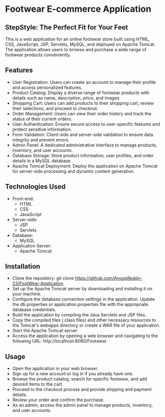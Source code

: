 # Footwear E-commerce Application
## StepStyle: The Perfect Fit for Your Feet
This is a web application for an online footwear store built using HTML, CSS, JavaScript, JSP, Servlets, MySQL, and deployed on Apache Tomcat. The application allows users to browse and purchase a wide range of footwear products conveniently.

## Features
- User Registration: Users can create an account to manage their profile and access personalized features.
- Product Catalog: Display a diverse range of footwear products with details such as name, description, price, and images.
- Shopping Cart: Users can add products to their shopping cart, review their selections, and proceed to checkout.
- Order Management: Users can view their order history and track the status of their current orders.
- User Authentication: Ensure secure access to user-specific features and protect sensitive information.
- Form Validation: Client-side and server-side validation to ensure data integrity and prevent errors.
- Admin Panel: A dedicated administrative interface to manage products, inventory, and user accounts.
- Database Storage: Store product information, user profiles, and order details in a MySQL database.
- Apache Tomcat Deployment: Deploy the application on Apache Tomcat for server-side processing and dynamic content generation.

## Technologies Used
- Front-end: 
    - HTML
    - CSS
    - JavaScript
- Server-side: 
    - JSP
    - Servlets
- Database: 
    - MySQL
- Application Server: 
    - Apache Tomcat

## Installation
- Clone the repository: git clone https://github.com/AnoopReddy-23/FootWear-Application
- Set up the Apache Tomcat server by downloading and installing it on your machine.
- Configure the database connection settings in the application. Update the db.properties or application.properties file with the appropriate database credentials.
- Build the application by compiling the Java Servlets and JSP files.
- Copy the compiled files (.class files) and other necessary resources to the Tomcat's webapps directory or create a WAR file of your application.
- Start the Apache Tomcat server.
- Access the application by opening a web browser and navigating to the following URL: http://localhost:8080/Footwear.

## Usage
- Open the application in your web browser.
- Sign up for a new account or log in if you already have one.
- Browse the product catalog, search for specific footwear, and add desired items to the cart.
- Proceed to the checkout process and provide shipping and payment details.
- Review your order and confirm the purchase.
- As an admin, access the admin panel to manage products, inventory, and user accounts.


